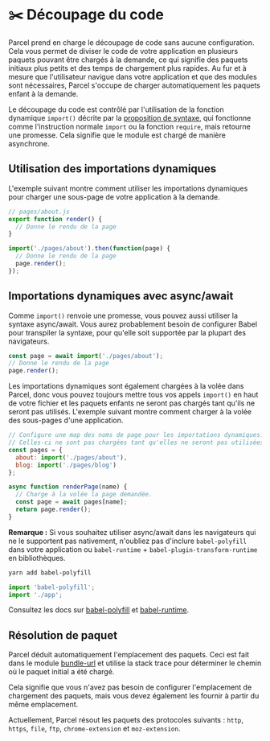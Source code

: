 # ✂️ Découpage du code

Parcel prend en charge le découpage de code sans aucune configuration. Cela vous permet de diviser le code de votre application en plusieurs paquets pouvant être chargés à la demande, ce qui signifie des paquets initiaux plus petits et des temps de chargement plus rapides. Au fur et à mesure que l'utilisateur navigue dans votre application et que des modules sont nécessaires, Parcel s'occupe de charger automatiquement les paquets enfant à la demande.

Le découpage du code est contrôlé par l'utilisation de la fonction dynamique `import()` décrite par la [proposition de syntaxe](https://github.com/tc39/proposal-dynamic-import), qui fonctionne comme l'instruction normale `import` ou la fonction `require`, mais retourne une promesse. Cela signifie que le module est chargé de manière asynchrone.

## Utilisation des importations dynamiques

L'exemple suivant montre comment utiliser les importations dynamiques pour charger une sous-page de votre application à la demande.

```javascript
// pages/about.js
export function render() {
  // Donne le rendu de la page
}
```

```javascript
import('./pages/about').then(function(page) {
  // Donne le rendu de la page
  page.render();
});
```

## Importations dynamiques avec async/await

Comme `import()` renvoie une promesse, vous pouvez aussi utiliser la syntaxe async/await. Vous aurez probablement besoin de configurer Babel pour transpiler la syntaxe, pour qu'elle soit supportée par la plupart des navigateurs.

```javascript
const page = await import('./pages/about');
// Donne le rendu de la page
page.render();
```

Les importations dynamiques sont également chargées à la volée dans Parcel, donc vous pouvez toujours mettre tous vos appels `import()` en haut de votre fichier et les paquets enfants ne seront pas chargés tant qu'ils ne seront pas utilisés. L'exemple suivant montre comment charger à la volée des sous-pages d'une application.

```javascript
// Configure une map des noms de page pour les importations dynamiques.
// Celles-ci ne sont pas chargées tant qu'elles ne seront pas utilisées
const pages = {
  about: import('./pages/about'),
  blog: import('./pages/blog')
};

async function renderPage(name) {
  // Charge à la volée la page demandée.
  const page = await pages[name];
  return page.render();
}
```

**Remarque :** Si vous souhaitez utiliser async/await dans les navigateurs qui ne le supportent pas nativement, n'oubliez pas d'inclure `babel-polyfill` dans votre application ou `babel-runtime` + `babel-plugin-transform-runtime` en bibliothèques.

```bash
yarn add babel-polyfill
```

```javascript
import 'babel-polyfill';
import './app';
```

Consultez les docs sur [babel-polyfill](http://babeljs.io/docs/usage/polyfill) et [babel-runtime](http://babeljs.io/docs/plugins/transform-runtime).

## Résolution de paquet

Parcel déduit automatiquement l'emplacement des paquets. Ceci est fait dans le module [bundle-url](https://github.com/parcel-bundler/parcel/blob/master/packages/core/parcel-bundler/src/builtins/bundle-url.js) et utilise la stack trace pour déterminer le chemin où le paquet initial a été chargé.

Cela signifie que vous n'avez pas besoin de configurer l'emplacement de chargement des paquets, mais vous devez également les fournir à partir du même emplacement.

Actuellement, Parcel résout les paquets des protocoles suivants : `http`, `https`, `file`, `ftp`, `chrome-extension` et `moz-extension`.
